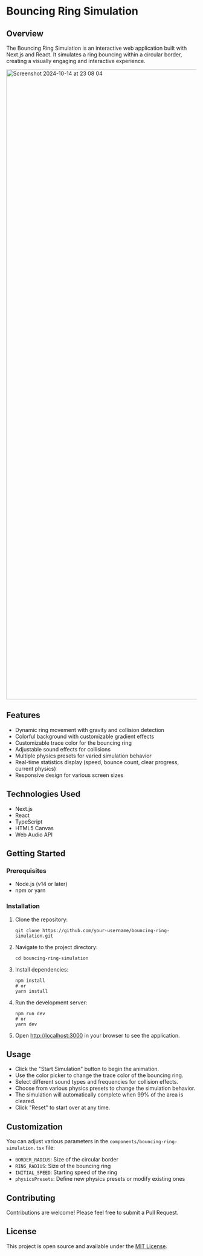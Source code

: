 # Bouncing Ring Simulation

## Overview

The Bouncing Ring Simulation is an interactive web application built with Next.js and React. It simulates a ring bouncing within a circular border, creating a visually engaging and interactive experience.

<img width="1662" alt="Screenshot 2024-10-14 at 23 08 04" src="https://github.com/user-attachments/assets/78499e56-747e-4b8a-9412-5f13a877ad71">


## Features

- Dynamic ring movement with gravity and collision detection
- Colorful background with customizable gradient effects
- Customizable trace color for the bouncing ring
- Adjustable sound effects for collisions
- Multiple physics presets for varied simulation behavior
- Real-time statistics display (speed, bounce count, clear progress, current physics)
- Responsive design for various screen sizes

## Technologies Used

- Next.js
- React
- TypeScript
- HTML5 Canvas
- Web Audio API

## Getting Started

### Prerequisites

- Node.js (v14 or later)
- npm or yarn

### Installation

1. Clone the repository:
   ```
   git clone https://github.com/your-username/bouncing-ring-simulation.git
   ```

2. Navigate to the project directory:
   ```
   cd bouncing-ring-simulation
   ```

3. Install dependencies:
   ```
   npm install
   # or
   yarn install
   ```

4. Run the development server:
   ```
   npm run dev
   # or
   yarn dev
   ```

5. Open [http://localhost:3000](http://localhost:3000) in your browser to see the application.

## Usage

- Click the "Start Simulation" button to begin the animation.
- Use the color picker to change the trace color of the bouncing ring.
- Select different sound types and frequencies for collision effects.
- Choose from various physics presets to change the simulation behavior.
- The simulation will automatically complete when 99% of the area is cleared.
- Click "Reset" to start over at any time.

## Customization

You can adjust various parameters in the `components/bouncing-ring-simulation.tsx` file:

- `BORDER_RADIUS`: Size of the circular border
- `RING_RADIUS`: Size of the bouncing ring
- `INITIAL_SPEED`: Starting speed of the ring
- `physicsPresets`: Define new physics presets or modify existing ones

## Contributing

Contributions are welcome! Please feel free to submit a Pull Request.

## License

This project is open source and available under the [MIT License](LICENSE).
